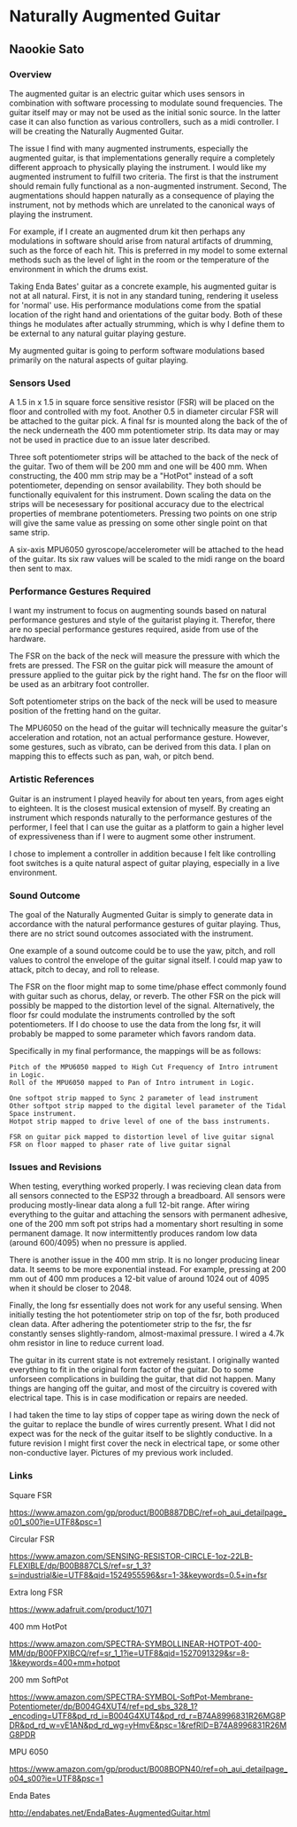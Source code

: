 # Naturally Augmented Guitar
## Naookie Sato

### Overview

The augmented guitar is an electric guitar which uses sensors in combination with software processing to modulate sound frequencies. The guitar itself may or may not be used as the initial sonic source. In the latter case it can also function as various controllers, such as a midi controller. I will be creating the Naturally Augmented Guitar.

The issue I find with many augmented instruments, especially the augmented guitar, is that implementations generally require a completely different approach to physically playing the instrument. I would like my augmented instrument to fulfill two criteria. The first is that the instrument should remain fully functional as a non-augmented instrument. Second, The augmentations should happen naturally as a consequence of playing the instrument, not by methods which are unrelated to the canonical ways of playing the instrument.

For example, if I create an augmented drum kit then perhaps any modulations in software should arise from natural artifacts of drumming, such as the force of each hit. This is preferred in my model to some external methods such as the level of light in the room or the temperature of the environment in which the drums exist.

Taking Enda Bates' guitar as a concrete example, his augmented guitar is not at all natural. First, it is not in any standard tuning, rendering it useless for 'normal' use. His performance modulations come from the spatial location of the right hand and orientations of the guitar body. Both of these things he modulates after actually strumming, which is why I define them to be external to any natural guitar playing gesture.

My augmented guitar is going to perform software modulations based primarily on the natural aspects of guitar playing. 

### Sensors Used

A 1.5 in x 1.5 in square force sensitive resistor (FSR) will be placed on the floor and controlled with my foot. Another 0.5 in diameter circular FSR will be attached to the guitar pick. A final fsr is mounted along the back of the of the neck underneath the 400 mm potentiometer strip. Its data may or may not be used in practice due to an issue later described.

Three soft potentiometer strips will be attached to the back of the neck of the guitar. Two of them will be 200 mm and one will be 400 mm. When constructing, the 400 mm strip may be a "HotPot" instead of a soft potentiometer, depending on sensor availability. They both should be functionally equivalent for this instrument. Down scaling the data on the strips will be necesessary for positional accuracy due to the electrical properties of membrane potentiometers. Pressing two points on one strip will give the same value as pressing on some other single point on that same strip.

A six-axis MPU6050 gyroscope/accelerometer will be attached to the head of the guitar. Its six raw values will be scaled to the midi range on the board then sent to max.

### Performance Gestures Required

I want my instrument to focus on augmenting sounds based on natural performance gestures and style of the guitarist playing it. Therefor, there are no special performance gestures required, aside from use of the hardware.

The FSR on the back of the neck will measure the pressure with which the frets are pressed. The FSR on the guitar pick will measure the amount of pressure applied to the guitar pick by the right hand. The fsr on the floor will be used as an arbitrary foot controller.

Soft potentiometer strips on the back of the neck will be used to measure position of the fretting hand on the guitar.

The MPU6050 on the head of the guitar will technically measure the guitar's acceleration and rotation, not an actual performance gesture. However, some gestures, such as vibrato, can be derived from this data. I plan on mapping this to effects such as pan, wah, or pitch bend.


### Artistic References

Guitar is an instrument I played heavily for about ten years, from ages eight to eighteen. It is the closest musical extension of myself. By creating an instrument which responds naturally to the performance gestures of the performer, I feel that I can use the guitar as a platform to gain a higher level of expressiveness than if I were to augment some other instrument. 

I chose to implement a controller in addition because I felt like controlling foot switches is a quite natural aspect of guitar playing, especially in a live environment.

### Sound Outcome

The goal of the Naturally Augmented Guitar is simply to generate data in accordance with the natural performance gestures of guitar playing. Thus, there are no strict sound outcomes associated with the instrument.

One example of a sound outcome could be to use the yaw, pitch, and roll values to control the envelope of the guitar signal itself. I could map yaw to attack, pitch to decay, and roll to release. 

The FSR on the floor might map to some time/phase effect commonly found with guitar such as chorus, delay, or reverb. The other FSR on the pick will possibly be mapped to the distortion level of the signal. Alternatively, the floor fsr could modulate the instruments controlled by the soft potentiometers. If I do choose to use the data from the long fsr, it will probably be mapped to some parameter which favors random data.

Specifically in my final performance, the mappings will be as follows:

    Pitch of the MPU6050 mapped to High Cut Frequency of Intro intrument in Logic.
    Roll of the MPU6050 mapped to Pan of Intro intrument in Logic.

    One softpot strip mapped to Sync 2 parameter of lead instrument
    Other softpot strip mapped to the digital level parameter of the Tidal Space instrument.
    Hotpot strip mapped to drive level of one of the bass instruments.
    
    FSR on guitar pick mapped to distortion level of live guitar signal
    FSR on floor mapped to phaser rate of live guitar signal
    
    

### Issues and Revisions

When testing, everything worked properly. I was recieving clean data from all sensors connected to the ESP32 through a breadboard. All sensors were producing mostly-linear data along a full 12-bit range. After wiring everything to the guitar and attaching the sensors with permanent adhesive, one of the 200 mm soft pot strips had a momentary short resulting in some permanent damage. It now intermittently produces random low data (around 600/4095) when no pressure is applied.

There is another issue in the 400 mm strip. It is no longer producing linear data. It seems to be more exponential instead. For example, pressing at 200 mm out of 400 mm produces a 12-bit value of around 1024 out of 4095 when it should be closer to 2048.

Finally, the long fsr essentially does not work for any useful sensing. When initially testing the hot potentiometer strip on top of the fsr, both produced clean data. After adhering the potentiometer strip to the fsr, the fsr constantly senses slightly-random, almost-maximal pressure. I wired a 4.7k ohm resistor in line to reduce current load.

The guitar in its current state is not extremely resistant. I originally wanted everything to fit in the original form factor of the guitar. Do to some unforseen complications in building the guitar, that did not happen. Many things are hanging off the guitar, and most of the circuitry is covered with electrical tape. This is in case modification or repairs are needed.

I had taken the time to lay stips of copper tape as wiring down the neck of the guitar to replace the bundle of wires currently present. What I did not expect was for the neck of the guitar itself to be slightly conductive. In a future revision I might first cover the neck in electrical tape, or some other non-conductive layer. Pictures of my previous work included.

### Links
 
Square FSR

https://www.amazon.com/gp/product/B00B887DBC/ref=oh_aui_detailpage_o01_s00?ie=UTF8&psc=1 

Circular FSR

https://www.amazon.com/SENSING-RESISTOR-CIRCLE-1oz-22LB-FLEXIBLE/dp/B00B887CLS/ref=sr_1_3?s=industrial&ie=UTF8&qid=1524955596&sr=1-3&keywords=0.5+in+fsr

Extra long FSR

https://www.adafruit.com/product/1071

400 mm HotPot

https://www.amazon.com/SPECTRA-SYMBOLLINEAR-HOTPOT-400-MM/dp/B00FPXIBCQ/ref=sr_1_1?ie=UTF8&qid=1527091329&sr=8-1&keywords=400+mm+hotpot

200 mm SoftPot

https://www.amazon.com/SPECTRA-SYMBOL-SoftPot-Membrane-Potentiometer/dp/B004G4XUT4/ref=pd_sbs_328_1?_encoding=UTF8&pd_rd_i=B004G4XUT4&pd_rd_r=B74A8996831R26MG8PDR&pd_rd_w=vE1AN&pd_rd_wg=yHmvE&psc=1&refRID=B74A8996831R26MG8PDR

MPU 6050

https://www.amazon.com/gp/product/B008BOPN40/ref=oh_aui_detailpage_o04_s00?ie=UTF8&psc=1 

Enda Bates

http://endabates.net/EndaBates-AugmentedGuitar.html

